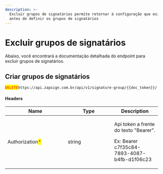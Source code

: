 ```yaml
---
description: >-
  Excluir grupos de signatários permite retornar à configuração que existia
  antes de definir os grupos de signatários
---
```


# Excluir grupos de signatários

Abaixo, você encontrará a documentação detalhada do endpoint para excluir grupos de signatários.

## Criar grupos de signatários

<mark style="color:red;">`DELETE`</mark>`https://api.zapsign.com.br/api/v1/signature-group/{{doc_token}}/`

#### Headers

<table><thead><tr><th width="183">Name</th><th width="137">Type</th><th>Description</th></tr></thead><tbody><tr><td>Authorization<mark style="color:red;">*</mark></td><td>string</td><td><p>Api token a frente do texto "Bearer". </p><p>Ex: Bearer c7f35c84-7893-4087-b4fb-d1f06c23</p></td></tr></tbody></table>

